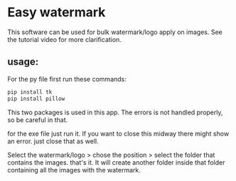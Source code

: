 # Easy watermark
This software can be used for bulk watermark/logo apply on images. See the tutorial video for more clarification.



## usage:
For the py file first run these commands:
  ```sh
pip install tk
pip install pillow
  ```
This two packages is used in this app. The errors is not handled properly, so be careful in that.

for the exe file just run it. If you want to close this midway there might show an error. just close that as well.

Select the watermark/logo > chose the position > select the folder that contains the images. that's it. 
It will create another folder inside that folder containing all the images with the watermark.
